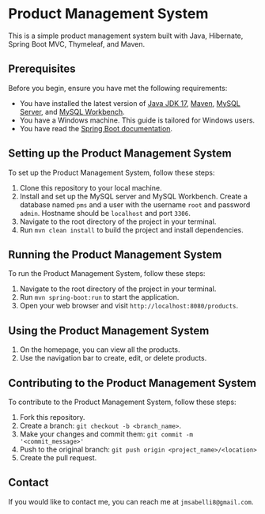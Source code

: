 # Product Management System

This is a simple product management system built with Java, Hibernate, Spring Boot MVC, Thymeleaf, and Maven.

## Prerequisites

Before you begin, ensure you have met the following requirements:

* You have installed the latest version of [Java JDK 17](https://www.oracle.com/java/technologies/javase-jdk17-downloads.html), [Maven](https://maven.apache.org/download.cgi), [MySQL Server](https://dev.mysql.com/downloads/mysql/), and [MySQL Workbench](https://dev.mysql.com/downloads/workbench/).
* You have a Windows machine. This guide is tailored for Windows users.
* You have read the [Spring Boot documentation](https://spring.io/projects/spring-boot).

## Setting up the Product Management System

To set up the Product Management System, follow these steps:

1. Clone this repository to your local machine.
2. Install and set up the MySQL server and MySQL Workbench. Create a database named `pms` and a user with the username `root` and password `admin`. Hostname should be `localhost` and port `3306`.
3. Navigate to the root directory of the project in your terminal.
4. Run `mvn clean install` to build the project and install dependencies.

## Running the Product Management System

To run the Product Management System, follow these steps:

1. Navigate to the root directory of the project in your terminal.
2. Run `mvn spring-boot:run` to start the application.
3. Open your web browser and visit `http://localhost:8080/products`.

## Using the Product Management System

1. On the homepage, you can view all the products.
2. Use the navigation bar to create, edit, or delete products.

## Contributing to the Product Management System

To contribute to the Product Management System, follow these steps:

1. Fork this repository.
2. Create a branch: `git checkout -b <branch_name>`.
3. Make your changes and commit them: `git commit -m '<commit_message>'`
4. Push to the original branch: `git push origin <project_name>/<location>`
5. Create the pull request.

## Contact

If you would like to contact me, you can reach me at `jmsabelli8@gmail.com`.
